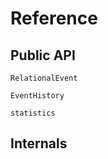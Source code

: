 # Reference

## Public API

```@docs
RelationalEvent
```

```@docs
EventHistory
```

```@docs
statistics
```

## Internals

